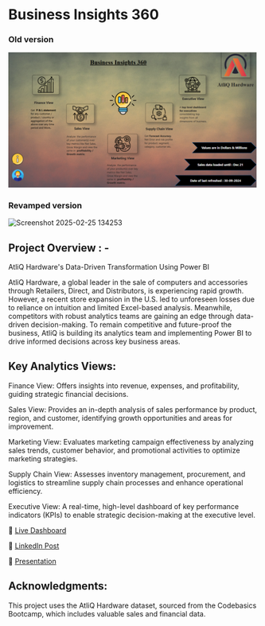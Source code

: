 # Business Insights 360

### Old version
<img src="https://github.com/Duraiprasanth25/bi-dashboards/blob/work/Business-insights-360/sales_insights.PNG" alt="Alt Text" width="500"/>

### Revamped version
![Screenshot 2025-02-25 134253](https://github.com/user-attachments/assets/bc6a2915-e374-485e-8fe4-1a7392fb6d68)


## Project Overview : - 

AtliQ Hardware's Data-Driven Transformation Using Power BI

AtliQ Hardware, a global leader in the sale of computers and accessories through Retailers, Direct, and Distributors, is experiencing rapid growth. However, a recent store expansion in the U.S. led to unforeseen losses due to reliance on intuition and limited Excel-based analysis. Meanwhile, competitors with robust analytics teams are gaining an edge through data-driven decision-making. To remain competitive and future-proof the business, AtliQ is building its analytics team and implementing Power BI to drive informed decisions across key business areas.

## Key Analytics Views:

Finance View: Offers insights into revenue, expenses, and profitability, guiding strategic financial decisions.

Sales View: Provides an in-depth analysis of sales performance by product, region, and customer, identifying growth opportunities and areas for improvement.

Marketing View: Evaluates marketing campaign effectiveness by analyzing sales trends, customer behavior, and promotional activities to optimize marketing strategies.

Supply Chain View: Assesses inventory management, procurement, and logistics to streamline supply chain processes and enhance operational efficiency.

Executive View: A real-time, high-level dashboard of key performance indicators (KPIs) to enable strategic decision-making at the executive level.

🔗 [Live Dashboard](https://shorturl.at/unc7S)

🔗 [LinkedIn Post](https://www.linkedin.com/posts/duraiprasanth25_codebasics-bi360-businessintelligence-activity-7300058814454644736-dwD-?utm_source=share&utm_medium=member_desktop&rcm=ACoAACUkH6EBwQ-wH65cDSJ3aEYGRBa_1lIWkFU)

🔗 [Presentation](https://www.youtube.com/embed/DpCcDEz4hmk)

## Acknowledgments:
This project uses the AtliQ Hardware dataset, sourced from the Codebasics Bootcamp, which includes valuable sales and financial data.

